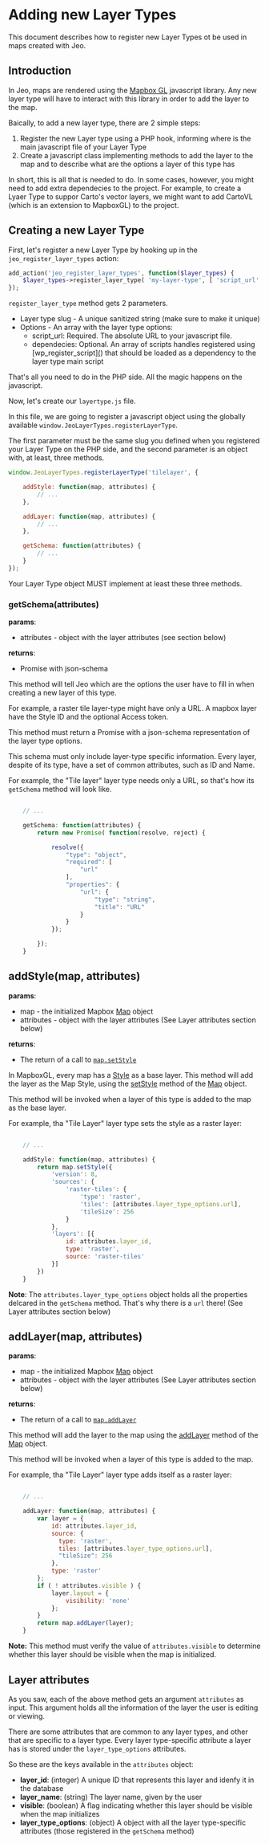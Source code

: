 # Adding new Layer Types

This document describes how to register new Layer Types ot be used in maps created with Jeo.

## Introduction

In Jeo, maps are rendered using the [Mapbox GL](https://docs.mapbox.com/mapbox-gl-js/api/) javascript library. Any new layer type will have to interact with this library in order to add the layer to the map.

Baically, to add a new layer type, there are 2 simple steps:

1. Register the new Layer type using a PHP hook, informing where is the main javascript file of your Layer Type
2. Create a javascript class implementing methods to add the layer to the map and to describe what are the options a layer of this type has

In short, this is all that is needed to do. In some cases, however, you might need to add extra dependecies to the project. For example, to create a Lyaer Type to suppor Carto's vector layers, we might want to add CartoVL (which is an extension to MapboxGL) to the project.

## Creating a new Layer Type

First, let's register a new Layer Type by hooking up in the `jeo_register_layer_types` action:

```PHP
add_action('jeo_register_layer_types', function($layer_types) {
	$layer_types->register_layer_type( 'my-layer-type', [ 'script_url' => plugin_dir_url( __FILE__ ) . '/js/layertype.js' ] );
});

```

`register_layer_type` method gets 2 parameters. 

* Layer type slug - A unique sanitized string (make sure to make it unique)
* Options - An array with the layer type options:
  * script_url: Required. The absolute URL to your javascript file.
  * dependecies: Optional. An array of scripts handles registered using [wp_register_script][(](https://developer.wordpress.org/reference/functions/wp_register_script/)) that should be loaded as a dependency to the layer type main script

That's all you need to do in the PHP side. All the magic happens on the javascript.

Now, let's create our `layertype.js` file. 

In this file, we are going to register a javascript object using the globally available `window.JeoLayerTypes.registerLayerType`.

The first parameter must be the same slug you defined when you registered your Layer Type on the PHP side, and the second parameter is an object with, at least, three methods.

```Javascript
window.JeoLayerTypes.registerLayerType('tilelayer', {

	addStyle: function(map, attributes) {
		// ...
	},

	addLayer: function(map, attributes) {
		// ...
	},

	getSchema: function(attributes) {
		// ...
	}
});
```

Your Layer Type object MUST implement at least these three methods.

### getSchema(attributes)

**params**: 
* attributes - object with the layer attributes (see section below)

**returns**: 
* Promise with json-schema

This method will tell Jeo which are the options the user have to fill in when creating a new layer of this type.

For example, a raster tile layer-type might have only a URL. A mapbox layer have the Style ID and the optional Access token.

This method must return a Promise with a json-schema representation of the layer type options.

This schema must only include layer-type specific information. Every layer, despite of its type, have a set of common attributes, such as ID and Name.

For example, the "Tile layer" layer type needs only a URL, so that's how its `getSchema` method will look like.

```Javascript

	// ...

	getSchema: function(attributes) {
		return new Promise( function(resolve, reject) {

			resolve({
				"type": "object",
				"required": [
					"url"
				],
				"properties": {
					"url": {
						"type": "string",
						"title": "URL"
					}
				}
			});

		});
	}

```

## addStyle(map, attributes)

**params**: 
* map - the initialized Mapbox [Map](https://docs.mapbox.com/mapbox-gl-js/api/#map) object
* attributes - object with the layer attributes (See Layer attributes section below)

**returns**: 
* The return of a call to [`map.setStyle`](https://docs.mapbox.com/mapbox-gl-js/api/#map#setstyle)

In MapboxGL, every map has a [Style](https://docs.mapbox.com/mapbox-gl-js/style-spec/) as a base layer. This method will add the layer as the Map Style, using the [setStyle](https://docs.mapbox.com/mapbox-gl-js/api/#map#setstyle) method of the [Map](https://docs.mapbox.com/mapbox-gl-js/api/#map) object.

This method will be invoked when a layer of this type is added to the map as the base layer.

For example, tha "Tile Layer" layer type sets the style as a raster layer:


```Javascript

	// ...

	addStyle: function(map, attributes) {
		return map.setStyle({
			'version': 8,
			'sources': {
				'raster-tiles': {
					'type': 'raster',
					'tiles': [attributes.layer_type_options.url],
					'tileSize': 256
				}
			},
			'layers': [{
				id: attributes.layer_id,
				type: 'raster',
				source: 'raster-tiles'
			}]
		})
	}

```

**Note**: The `attributes.layer_type_options` object holds all the properties delcared in the `getSchema` method. That's why there is a `url` there! (See Layer attributes section below)

## addLayer(map, attributes)

**params**: 
* map - the initialized Mapbox [Map](https://docs.mapbox.com/mapbox-gl-js/api/#map) object
* attributes - object with the layer attributes (See Layer attributes section below)

**returns**: 
* The return of a call to [`map.addLayer`](https://docs.mapbox.com/mapbox-gl-js/api/#map#addlayer)

This method will add the layer to the map using the [addLayer](https://docs.mapbox.com/mapbox-gl-js/api/#map#addlayer) method of the [Map](https://docs.mapbox.com/mapbox-gl-js/api/#map) object.

This method will be invoked when a layer of this type is added to the map.

For example, tha "Tile Layer" layer type adds itself as a raster layer:


```Javascript

	// ...

	addLayer: function(map, attributes) {
		var layer = {
			id: attributes.layer_id,
			source: {
			  type: 'raster',
			  tiles: [attributes.layer_type_options.url],
			  "tileSize": 256
			},
			type: 'raster'
		};
		if ( ! attributes.visible ) {
			layer.layout = {
				visibility: 'none'
			};
		}
		return map.addLayer(layer);
	}

```

**Note:** This method must verify the value of `attributes.visible` to determine whether this layer should be visible when the map is initialized.

## Layer attributes

As you saw, each of the above method gets an argument `attributes` as input. This argument holds all the information of the layer the user is editing or viewing.

There are some attributes that are common to any layer types, and other that are specific to a layer type. Every layer type-specific attribute a layer has is stored under the `layer_type_options` attributes.

So these are the keys available in the `attributes` object:

* **layer_id**: (integer) A unique ID that represents this layer and idenfy it in the database
* **layer_name**: (string) The layer name, given by the user
* **visible**: (boolean) A flag indicating whether this layer should be visible when the map initializes
* **layer_type_options**: (object) A object with all the layer type-specific attributes (those registered in the `getSchema` method)

